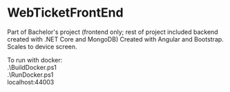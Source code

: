# WebTicketFrontEnd
Part of Bachelor's project (frontend only; rest of project included backend created with .NET Core and MongoDB)
Created with Angular and Bootstrap. Scales to device screen.

To run with docker:  
.\BuildDocker.ps1  
.\RunDocker.ps1  
localhost:44003
